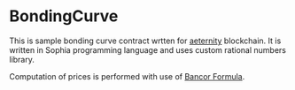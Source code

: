 # BondingCurve

This is sample bonding curve contract wrtten for [aeternity](https://aeternity.com/) blockchain. It is written in Sophia programming language and uses custom rational numbers library.

Computation of prices is performed with use of [Bancor Formula](https://drive.google.com/file/d/0B3HPNP-GDn7aRkVaV3dkVl9NS2M/view).
